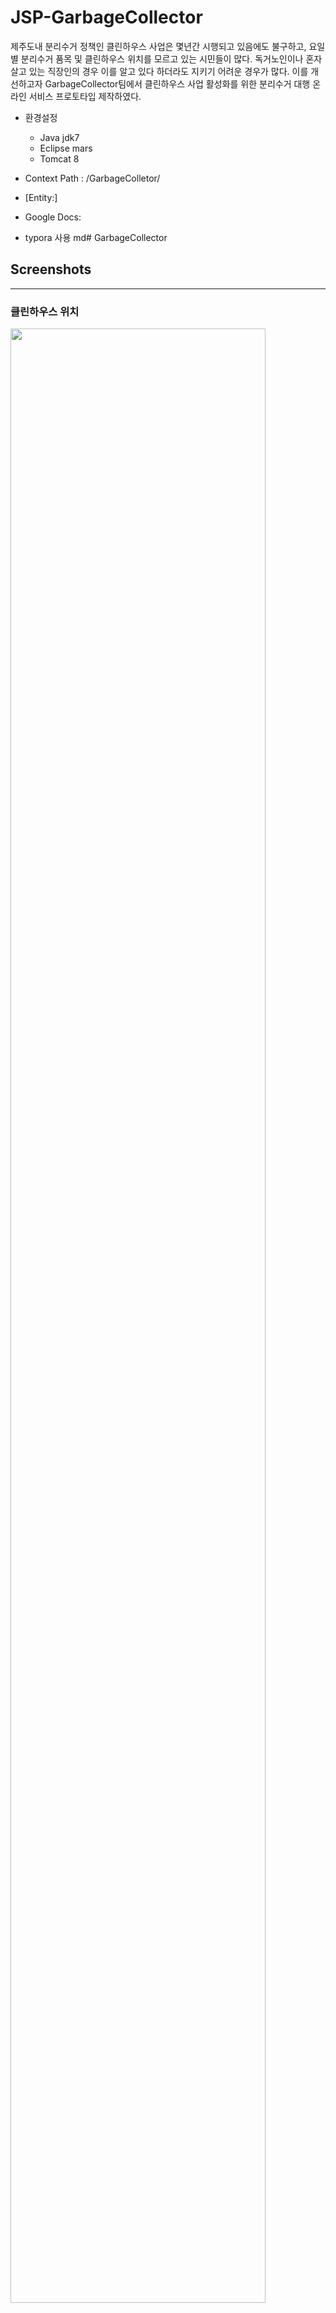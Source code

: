 # JSP-GarbageCollector
제주도내 분리수거 정책인 클린하우스 사업은 몇년간 시행되고 있음에도 불구하고, 요일별 분리수거 품목 및 클린하우스 위치를 모르고 있는 시민들이 많다.
독거노인이나 혼자 살고 있는 직장인의 경우 이를 알고 있다 하더라도 지키기 어려운 경우가 많다.
이를 개선하고자 GarbageCollector팀에서 클린하우스 사업 활성화를 위한 분리수거 대행 온라인 서비스 프로토타입 제작하였다.

* 환경설정
  * Java jdk7
  * Eclipse mars
  * Tomcat 8

* Context Path : /GarbageColletor/
* [Entity:]
* Google Docs:
* typora 사용 md# GarbageCollector

## Screenshots
---

### 클린하우스 위치
<img src="https://user-images.githubusercontent.com/43433753/98465222-15c2ba80-220b-11eb-8220-5241b83aff5b.png" width="90%"></img>

### 고객 - 분리수거 서비스 신청 
<img src="https://user-images.githubusercontent.com/43433753/98464979-ad270e00-2209-11eb-8387-0fa16d730adf.png" width="90%"></img>
<img src="https://user-images.githubusercontent.com/43433753/98464981-ad270e00-2209-11eb-9ffa-2c33e3b52c3c.png" width="90%"></img>
<img src="https://user-images.githubusercontent.com/43433753/98464982-adbfa480-2209-11eb-8258-0f5683de47ac.png" width="90%"></img>
<img src="https://user-images.githubusercontent.com/43433753/98464983-ae583b00-2209-11eb-92a8-475f7d6a87d7.png" width="90%"></img>
<img src="https://user-images.githubusercontent.com/43433753/98464984-ae583b00-2209-11eb-867c-e429a2cfe6c9.png" width="90%"></img>

### 대행 - 대행 제안 
<img src="https://user-images.githubusercontent.com/43433753/98464990-b44e1c00-2209-11eb-96c4-ce1b0c1798e7.png" width="90%"></img>
<img src="https://user-images.githubusercontent.com/43433753/98464991-b4e6b280-2209-11eb-9c6d-53997bab907f.png" width="90%"></img>
<img src="https://user-images.githubusercontent.com/43433753/98464992-b4e6b280-2209-11eb-8ba8-d94a97ed761b.png" width="90%"></img>
<img src="https://user-images.githubusercontent.com/43433753/98464993-b57f4900-2209-11eb-9a41-a9f28cf728a4.png" width="90%"></img>
<img src="https://user-images.githubusercontent.com/43433753/98464989-b31cef00-2209-11eb-9a12-6509d7c26f64.png" width="90%"></img>

### 고객 - 대행자 선택
<img src="https://user-images.githubusercontent.com/43433753/98465000-bc0dc080-2209-11eb-8e2f-bcf7107c80e3.png" width="90%"></img>
<img src="https://user-images.githubusercontent.com/43433753/98465002-bd3eed80-2209-11eb-85c5-cc6e0da8adee.png" width="90%"></img>
<img src="https://user-images.githubusercontent.com/43433753/98465004-bdd78400-2209-11eb-9015-32b7749ad0c5.png" width="90%"></img>
<img src="https://user-images.githubusercontent.com/43433753/98465005-be701a80-2209-11eb-86e2-08dab6023a81.png" width="90%"></img>

### 대행 - 매칭 후 서비스
<img src="https://user-images.githubusercontent.com/43433753/98465626-8cf94e00-220d-11eb-8600-d6f6703718bb.png" width="90%"></img>
<img src="https://user-images.githubusercontent.com/43433753/98465625-8bc82100-220d-11eb-84a3-724998c142dd.png" width="90%"></img>

### 고객 - 후기 작성
<img src="https://user-images.githubusercontent.com/43433753/98465006-c039de00-2209-11eb-8fba-718befc801e8.png" width="90%"></img>
<img src="https://user-images.githubusercontent.com/43433753/98465007-c0d27480-2209-11eb-860a-1029cfdbc4bd.png" width="90%"></img>
